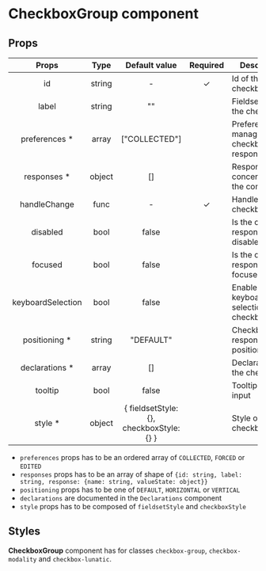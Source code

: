 # CheckboxGroup component

## Props

|       Props       |  Type  |              Default value               | Required | Description                               |
| :---------------: | :----: | :--------------------------------------: | :------: | ----------------------------------------- |
|        id         | string |                    -                     |    ✓     | Id of the checkbox                        |
|       label       | string |                    ""                    |          | Fieldset label of the checkbox            |
|  preferences \*   | array  |              ["COLLECTED"]               |          | Preferences to manage checkbox response   |
|   responses \*    | object |                    []                    |          | Responses concerned by the component      |
|   handleChange    |  func  |                    -                     |    ✓     | Handler of the checkbox                   |
|     disabled      |  bool  |                  false                   |          | Is the checkbox responses disabled        |
|      focused      |  bool  |                  false                   |          | Is the checkbox responses focused         |
| keyboardSelection |  bool  |                  false                   |          | Enable keyboard selection of the checkbox |
|  positioning \*   | string |                "DEFAULT"                 |          | CheckboxGroup responses positioning       |
|  declarations \*  | array  |                    []                    |          | Declarations of the checkbox              |
|      tooltip      |  bool  |                  false                   |          | Tooltip of the input                      |
|     style \*      | object | { fieldsetStyle: {}, checkboxStyle: {} } |          | Style of the checkbox                     |

- `preferences` props has to be an ordered array of `COLLECTED`, `FORCED` or `EDITED`
- `responses` props has to be an array of shape of `{id: string, label: string, response: {name: string, valueState: object}}`
- `positioning` props has to be one of `DEFAULT`, `HORIZONTAL` or `VERTICAL`
- `declarations` are documented in the `Declarations` component
- `style` props has to be composed of `fieldsetStyle` and `checkboxStyle`

## Styles

**CheckboxGroup** component has for classes `checkbox-group`, `checkbox-modality` and `checkbox-lunatic`.
